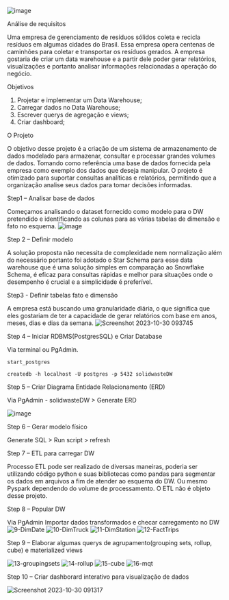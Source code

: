 ![image](https://github.com/Herbet-Meneses/solidwaste_datawarehouse/assets/142064420/e246d313-205e-4505-816c-3e24675083f1)


Análise de requisitos

Uma empresa de gerenciamento de resíduos sólidos coleta e recicla resíduos em algumas cidades do Brasil. Essa empresa opera centenas de caminhões para coletar e transportar os resíduos gerados. A empresa gostaria de criar um data warehouse  e a partir dele poder gerar relatórios, visualizações e portanto analisar informações relacionadas a operação do negócio.

Objetivos

1. Projetar e implementar um Data Warehouse;
2. Carregar dados no Data Warehouse;
3. Escrever querys de agregação e views;
4. Criar dashboard;

O Projeto

O objetivo desse projeto é a criação de um sistema de armazenamento de dados modelado para armazenar, consultar e processar grandes volumes de dados.
Tomando como referência uma base de dados fornecida pela empresa como exemplo dos dados que deseja manipular.
O projeto é otimizado para suportar consultas analíticas e relatórios, permitindo que a organização analise seus dados para tomar decisões informadas.

Step1 – Analisar base de dados

Começamos analisando o dataset fornecido como modelo para o DW pretendido e identificando as colunas para as várias tabelas de dimensão e fato no esquema.
![image](https://github.com/Herbet-Meneses/solidwaste_datawarehouse/assets/142064420/077c4845-ea68-427f-9558-9edffe8eabd8)

Step 2 – Definir modelo

A solução proposta não necessita de complexidade nem normalização além do necessário portanto foi adotado o Star Schema para esse data warehouse que é uma solução simples em comparação ao Snowflake Schema, é eficaz para consultas rápidas e melhor para situações onde o desempenho é crucial e a simplicidade é preferível.

Step3 - Definir tabelas fato e dimensão

A empresa está buscando uma granularidade diária, o que significa que eles gostariam de ter a capacidade de gerar relatórios com base em anos, meses, dias e dias da semana.
![Screenshot 2023-10-30 093745](https://github.com/Herbet-Meneses/solidwaste_datawarehouse/assets/142064420/9ed73cf5-9d87-4f59-93a8-6071dd21bf26)

Step 4 – Iniciar RDBMS(PostgresSQL) e Criar Database

Via terminal ou PgAdmin.

    start_postgres
    
    createdb -h localhost -U postgres -p 5432 solidwasteDW

Step 5 – Criar Diagrama Entidade Relacionamento (ERD)

Via PgAdmin -  solidwasteDW > Generate ERD

![image](https://github.com/Herbet-Meneses/solidwaste_datawarehouse/assets/142064420/19372f9f-3f19-493c-8502-f9dddc22b104)

Step 6 – Gerar modelo físico

Generate SQL > Run script > refresh

Step 7 – ETL para carregar DW

Processo ETL pode ser realizado de diversas maneiras, poderia ser utilizando código python e suas bibliotecas como pandas para segmentar os dados em arquivos a fim de atender ao esquema do DW. Ou mesmo Pyspark dependendo do volume de processamento. O ETL não é objeto desse projeto.

Step 8 – Popular DW

Via PgAdmin Importar dados transformados e checar carregamento no DW
![9-DimDate](https://github.com/Herbet-Meneses/solidwaste_datawarehouse/assets/142064420/2f86cd76-af06-4621-b5e4-df88a5d10634)
![10-DimTruck](https://github.com/Herbet-Meneses/solidwaste_datawarehouse/assets/142064420/314059a4-ddd3-44e4-b87a-59451e46b752)
![11-DimStation](https://github.com/Herbet-Meneses/solidwaste_datawarehouse/assets/142064420/565c4e39-085d-45c2-911e-953e79322bf7)
![12-FactTrips](https://github.com/Herbet-Meneses/solidwaste_datawarehouse/assets/142064420/c5472c03-2e6e-4243-81b0-f4fa8c060602)

Step 9 – Elaborar algumas querys de agrupamento(grouping sets, rollup, cube) e materialized views

![13-groupingsets](https://github.com/Herbet-Meneses/solidwaste_datawarehouse/assets/142064420/e14017f4-606a-49f1-b4c9-75e2213a017c)
![14-rollup](https://github.com/Herbet-Meneses/solidwaste_datawarehouse/assets/142064420/58b306f3-df3d-4919-99bc-da25f91ba538)
![15-cube](https://github.com/Herbet-Meneses/solidwaste_datawarehouse/assets/142064420/571b0014-e21f-407c-a1f8-9f35e13673eb)
![16-mqt](https://github.com/Herbet-Meneses/solidwaste_datawarehouse/assets/142064420/e9385380-e6a0-4891-a3cf-283f21840af7)

Step 10 – Criar dashborard interativo para visualização de dados

![Screenshot 2023-10-30 091317](https://github.com/Herbet-Meneses/solidwaste_datawarehouse/assets/142064420/0d63368e-46ee-4bd7-a720-2b80edd52960)

